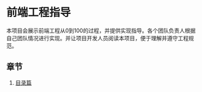 # 前端工程指导

本项目会展示前端工程从0到100的过程，并提供实现指导。各个团队负责人根据自己团队情况进行实现。并让项目开发人员阅读本项目，便于理解并遵守工程规范。


## 章节

1. [目录篇](./chapter/directory.md)
